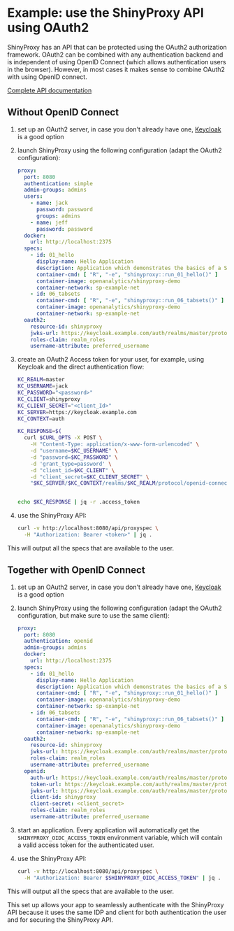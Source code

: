 # Example: use the ShinyProxy API using OAuth2

ShinyProxy has an API that can be protected using the OAuth2 authorization
framework. OAuth2 can be combined with any authentication backend and is
independent of using OpenID Connect (which allows authentication users in the
browser). However, in most cases it makes sense to combine OAuth2 with using
OpenID connect.

[Complete API documentation](https://shinyproxy.io/documentation/api/)

## Without OpenID Connect

1. set up an OAuth2 server, in case you don't already have
   one, [Keycloak](https://keycloak.org) is a good option
2. launch ShinyProxy using the following configuration (adapt the OAuth2
   configuration):

      ```yaml
      proxy:
        port: 8080
        authentication: simple
        admin-groups: admins
        users:
          - name: jack
            password: password
            groups: admins
          - name: jeff
            password: password
        docker:
          url: http://localhost:2375
        specs:
          - id: 01_hello
            display-name: Hello Application
            description: Application which demonstrates the basics of a Shiny app
            container-cmd: [ "R", "-e", "shinyproxy::run_01_hello()" ]
            container-image: openanalytics/shinyproxy-demo
            container-network: sp-example-net
          - id: 06_tabsets
            container-cmd: [ "R", "-e", "shinyproxy::run_06_tabsets()" ]
            container-image: openanalytics/shinyproxy-demo
            container-network: sp-example-net
        oauth2:
          resource-id: shinyproxy
          jwks-url: https://keycloak.example.com/auth/realms/master/protocol/openid-connect/certs
          roles-claim: realm_roles
          username-attribute: preferred_username
      ```

3. create an OAuth2 Access token for your user, for example, using Keycloak and
   the direct authentication flow:

    ```bash
    KC_REALM=master
    KC_USERNAME=jack
    KC_PASSWORD="<password>"
    KC_CLIENT=shinyproxy
    KC_CLIENT_SECRET="<client_Id>"
    KC_SERVER=https://keycloak.example.com
    KC_CONTEXT=auth

    KC_RESPONSE=$(
      curl $CURL_OPTS -X POST \
        -H "Content-Type: application/x-www-form-urlencoded" \
        -d "username=$KC_USERNAME" \
        -d "password=$KC_PASSWORD" \
        -d 'grant_type=password' \
        -d "client_id=$KC_CLIENT" \
        -d "client_secret=$KC_CLIENT_SECRET" \
        "$KC_SERVER/$KC_CONTEXT/realms/$KC_REALM/protocol/openid-connect/token" | jq .


    echo $KC_RESPONSE | jq -r .access_token
    ```

4. use the ShinyProxy API:

    ```bash
    curl -v http://localhost:8080/api/proxyspec \
      -H "Authorization: Bearer <token>" | jq .
    ```

This will output all the specs that are available to the user.

## Together with OpenID Connect

1. set up an OAuth2 server, in case you don't already have
   one, [Keycloak](https://keycloak.org) is a good option
2. launch ShinyProxy using the following configuration (adapt the OAuth2
   configuration, but make sure to use the same client):

      ```yaml
      proxy:
        port: 8080
        authentication: openid
        admin-groups: admins
        docker:
          url: http://localhost:2375
        specs:
          - id: 01_hello
            display-name: Hello Application
            description: Application which demonstrates the basics of a Shiny app
            container-cmd: [ "R", "-e", "shinyproxy::run_01_hello()" ]
            container-image: openanalytics/shinyproxy-demo
            container-network: sp-example-net
          - id: 06_tabsets
            container-cmd: [ "R", "-e", "shinyproxy::run_06_tabsets()" ]
            container-image: openanalytics/shinyproxy-demo
            container-network: sp-example-net
        oauth2:
          resource-id: shinyproxy
          jwks-url: https://keycloak.example.com/auth/realms/master/protocol/openid-connect/certs
          roles-claim: realm_roles
          username-attribute: preferred_username
        openid:
          auth-url: https://keycloak.example.com/auth/realms/master/protocol/openid-connect/auth
          token-url: https://keycloak.example.com/auth/realms/master/protocol/openid-connect/token
          jwks-url: https://keycloak.example.com/auth/realms/master/protocol/openid-connect/certs
          client-id: shinyproxy
          client-secret: <client_secret>
          roles-claim: realm_roles
          username-attribute: preferred_username
      ```

3. start an application. Every application will automatically get
   the `SHINYPROXY_OIDC_ACCESS_TOKEN` environment variable, which will contain a
   valid access token for the authenticated user.
4. use the ShinyProxy API:

    ```bash
    curl -v http://localhost:8080/api/proxyspec \
      -H "Authorization: Bearer $SHINYPROXY_OIDC_ACCESS_TOKEN" | jq .
    ```

This will output all the specs that are available to the user.

This set up allows your app to seamlessly authenticate with the ShinyProxy API
because it uses the same IDP and client for both authentication the user and for
securing the ShinyProxy API.
